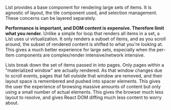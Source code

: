 List provides a base component for rendering large sets of items. It is agnostic of layout, the tile component used, and selection management. These concerns can be layered separately.

**Performance is important, and DOM content is expensive. Therefore limit what you render.** Unlike a simple for loop that renders all items in a set, a List uses ui virtualization. It only renders a subset of items, and as you scroll around, the subset of rendered content is shifted to what you're looking at. This gives a much better experience for large sets, especially when the per-item components are complex/render intensive/network intensive.

Lists break down the set of items passed in into pages. Only pages within a "materialized window" are actually rendered. As that window changes due to scroll events, pages that fall outside that window are removed, and their layout space is remembered and pushed into spacer elements. This gives the user the experience of browsing massive amounts of content but only using a small number of actual elements. This gives the browser much less layout to resolve, and gives React DOM diffing much less content to worry about.
